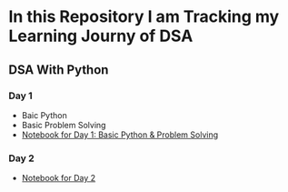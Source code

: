 ﻿# **In this Repository I am Tracking my Learning Journy of DSA**

## **DSA With Python** 

### **Day 1**
- Baic Python
- Basic Problem Solving
- [Notebook for Day 1: Basic Python & Problem Solving](Learning/day_1.ipynb)

### **Day 2**
- [Notebook for Day 2](Learning\day_2.ipynb) 